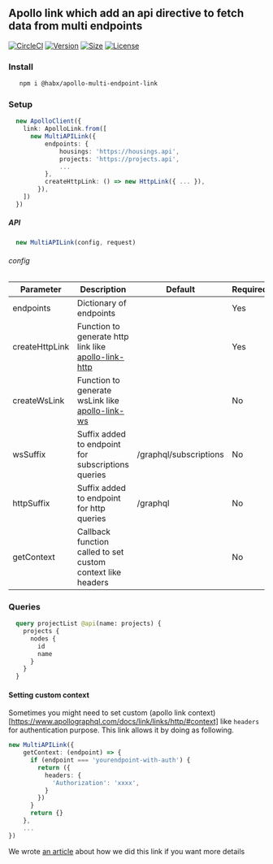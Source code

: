 ## Apollo link which add an api directive to fetch data from multi endpoints

[![CircleCI](https://img.shields.io/circleci/build/github/habx/apollo-multi-endpoint-link)](https://app.circleci.com/pipelines/github/habx/apollo-multi-endpoint-link)
[![Version](https://img.shields.io/npm/v/@habx/apollo-multi-endpoint-link)](https://www.npmjs.com/package/@habx/apollo-multi-endpoint-link)
[![Size](https://img.shields.io/bundlephobia/min/@habx/apollo-multi-endpoint-link)](https://bundlephobia.com/result?p=@habx/apollo-multi-endpoint-link)
[![License](https://img.shields.io/github/license/habx/apollo-multi-endpoint-link)](/LICENSE)


### Install
```bash
   npm i @habx/apollo-multi-endpoint-link
```

### Setup
```typescript
  new ApolloClient({
    link: ApolloLink.from([
      new MultiAPILink({
          endpoints: {
              housings: 'https://housings.api',
              projects: 'https://projects.api',
              ...
          },
          createHttpLink: () => new HttpLink({ ... }),
        }),
    ])
  })
```

##### API
```typescript
  new MultiAPILink(config, request)
```

###### config

| Parameter      | Description                                                                                                 | Default        | Required |
|----------------|-------------------------------------------------------------------------------------------------------------|----------------|----------|
| endpoints      | Dictionary of endpoints                                                                                     |                | Yes      |
| createHttpLink | Function to generate http link like [apollo-link-http](https://www.apollographql.com/docs/link/links/http/) |                | Yes      |
| createWsLink   | Function to generate wsLink like [apollo-link-ws](https://www.apollographql.com/docs/link/links/ws/)        |                | No       |
| wsSuffix       | Suffix added to endpoint for subscriptions queries                                                          | /graphql/subscriptions | No       |
| httpSuffix     | Suffix added to endpoint for http queries                                                                   | /graphql       | No       |
| getContext     | Callback function called to set custom context like headers                                                                   |        | No       |

### Queries
```graphql
  query projectList @api(name: projects) {
    projects {
      nodes {
        id
        name
      }
    }
  }
````

#### Setting custom context

Sometimes you might need to set custom (apollo link context)[https://www.apollographql.com/docs/link/links/http/#context] like `headers` for authentication purpose.
This link allows it by doing as following.

```typescript
new MultiAPILink({
    getContext: (endpoint) => {
      if (endpoint === 'yourendpoint-with-auth') {
        return ({
          headers: {
            'Authorization': 'xxxx',
          }
        })
      }
      return {}
    },
    ...
})
```

We wrote [an article](https://www.habx.com/tech/micro-graphql-schema) about how we did this link if you want more details
